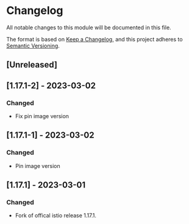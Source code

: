 # Changelog

All notable changes to this module will be documented in this file.

The format is based on [Keep a Changelog](https://keepachangelog.com/en/1.0.0/),
and this project adheres to [Semantic Versioning](https://semver.org/spec/v2.0.0.html).

## [Unreleased]

## [1.17.1-2] - 2023-03-02
### Changed
- Fix pin image version

## [1.17.1-1] - 2023-03-02
### Changed
- Pin image version

## [1.17.1] - 2023-03-01
### Changed
- Fork of offical istio release 1.17.1.
